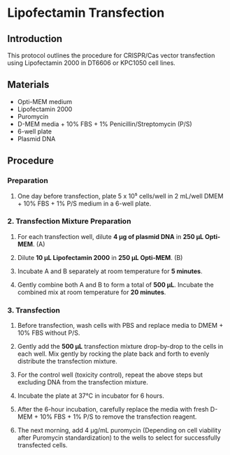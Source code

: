# Lipofectamin Transfection

## Introduction
This protocol outlines the procedure for CRISPR/Cas vector transfection using Lipofectamin 2000 in DT6606 or KPC1050 cell lines.

## Materials
- Opti-MEM medium
- Lipofectamin 2000
- Puromycin
- D-MEM media + 10% FBS + 1% Penicillin/Streptomycin (P/S)
- 6-well plate
- Plasmid DNA

## Procedure

### Preparation

1. One day before transfection, plate 5 x 10⁵ cells/well in 2 mL/well DMEM + 10% FBS + 1% P/S medium in a 6-well plate.

### 2. Transfection Mixture Preparation

1. For each transfection well, dilute **4 µg of plasmid DNA** in **250 µL Opti-MEM**. (A)

1. Dilute **10 µL Lipofectamin 2000** in **250 µL Opti-MEM**. (B)

1. Incubate A and B separately at room temperature for **5 minutes**.

4. Gently combine both A and B to form a total of **500 µL**.  Incubate the combined mix at room temperature for **20 minutes**.

### 3. Transfection
1. Before transfection, wash cells with PBS and replace media to DMEM + 10% FBS without P/S.

1. Gently add the **500 µL** transfection mixture drop-by-drop to the cells in each well. Mix gently by rocking the plate back and forth to evenly distribute the transfection mixture.

1. For the control well (toxicity control), repeat the above steps but excluding DNA from the transfection mixture.

1. Incubate the plate at 37°C in incubator for 6 hours.

1. After the 6-hour incubation, carefully replace the media with fresh D-MEM + 10% FBS + 1% P/S to remove the transfection reagent.

1. The next morning, add 4 µg/mL puromycin (Depending on cell viability after Puromycin standardization) to the wells to select for successfully transfected cells.
